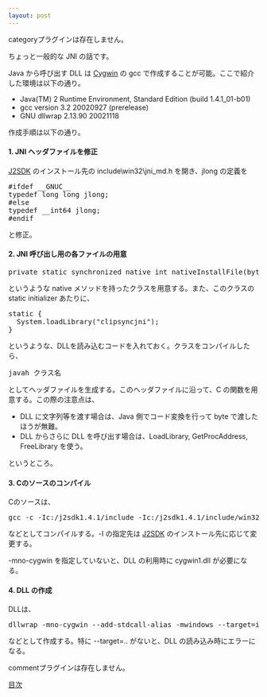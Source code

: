 ```yaml
---
layout: post
---
```

<p><span class="error">categoryプラグインは存在しません。</span></p>
<p>ちょっと一般的な JNI の話です。</p>
<p>Java から呼び出す DLL は <a href="http://cygwin.com/">Cygwin</a> の gcc で作成することが可能。ここで紹介した環境は以下の通り。</p>
<ul>
<li>Java(TM) 2 Runtime Environment, Standard Edition (build 1.4.1_01-b01)</li>
<li>gcc version 3.2 20020927 (prerelease)</li>
<li>GNU dllwrap 2.13.90 20021118</li>
</ul>
<p>作成手順は以下の通り。</p>
<h4>1. JNI ヘッダファイルを修正</h4>
<p><a href="http://java.sun.com/j2se/">J2SDK</a> のインストール先の include\win32\jni_md.h を開き、jlong の定義を</p>
<pre>#ifdef __GNUC__
typedef long long jlong;
#else
typedef __int64 jlong;
#endif
</pre>
<p>と修正。</p>
<h4>2. JNI 呼び出し用の各ファイルの用意</h4>
<pre>private static synchronized native int nativeInstallFile(byte[] user, byte[] filename);
</pre>
<p>というような native メソッドを持ったクラスを用意する。また、このクラスの static initializer あたりに、</p>
<pre>static {
  System.loadLibrary(&quot;clipsyncjni&quot;);
}
</pre>
<p>というような、DLLを読み込むコードを入れておく。クラスをコンパイルしたら、</p>
<pre>javah クラス名
</pre>
<p>としてヘッダファイルを生成する。このヘッダファイルに沿って、C の関数を用意する。この際の注意点は、</p>
<ul>
<li>DLL に文字列等を渡す場合は、Java 側でコード変換を行って byte で渡したほうが無難。</li>
<li>DLL からさらに DLL を呼び出す場合は、LoadLibrary, GetProcAddress, FreeLibrary を使う。</li>
</ul>
<p>というところ。</p>
<h4>3. Cのソースのコンパイル</h4>
<p>Cのソースは、</p>
<pre>gcc -c -Ic:/j2sdk1.4.1/include -Ic:/j2sdk1.4.1/include/win32 -O2 -mno-cygwin InstAideBridgeJNI.c
</pre>
<p>などとしてコンパイルする。-I の指定先は <a href="http://java.sun.com/j2se/">J2SDK</a> のインストール先に応じて変更する。</p>
<p>-mno-cygwin を指定していないと、DLL の利用時に cygwin1.dll が必要になる。</p>
<h4>4. DLL の作成</h4>
<p>DLLは、</p>
<pre>dllwrap -mno-cygwin --add-stdcall-alias -mwindows --target=i386-mingw32 -o clipsyncjni.dll -s InstAideBridgeJNI.o
</pre>
<p>などとして作成する。特に --target=.. がないと、DLL の読み込み時にエラーになる。</p>
<p><span class="error">commentプラグインは存在しません。</span> </p>
<p><a href="/?page=Palm+Tips" class="wikipage">目次</a></p>
